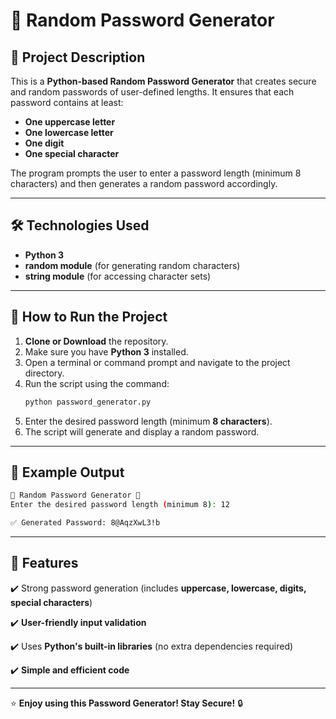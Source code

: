 # 🔐 Random Password Generator

## 📌 Project Description
This is a **Python-based Random Password Generator** that creates secure and random passwords of user-defined lengths. It ensures that each password contains at least:
- **One uppercase letter**
- **One lowercase letter**
- **One digit**
- **One special character**

The program prompts the user to enter a password length (minimum 8 characters) and then generates a random password accordingly.

---

## 🛠️ Technologies Used
- **Python 3**
- **random module** (for generating random characters)
- **string module** (for accessing character sets)

---

## 🚀 How to Run the Project

1. **Clone or Download** the repository.
2. Make sure you have **Python 3** installed.
3. Open a terminal or command prompt and navigate to the project directory.
4. Run the script using the command:
   ```bash
   python password_generator.py
   ```
5. Enter the desired password length (minimum **8 characters**).
6. The script will generate and display a random password.

---

## 📝 Example Output
```bash
🔐 Random Password Generator 🔐
Enter the desired password length (minimum 8): 12

✅ Generated Password: 8@AqzXwL3!b
```

---

## 📌 Features
✔️ Strong password generation (includes **uppercase, lowercase, digits, special characters**)

✔️ **User-friendly input validation**

✔️ Uses **Python's built-in libraries** (no extra dependencies required)

✔️ **Simple and efficient code**

---

⭐ **Enjoy using this Password Generator! Stay Secure!** 🔒
